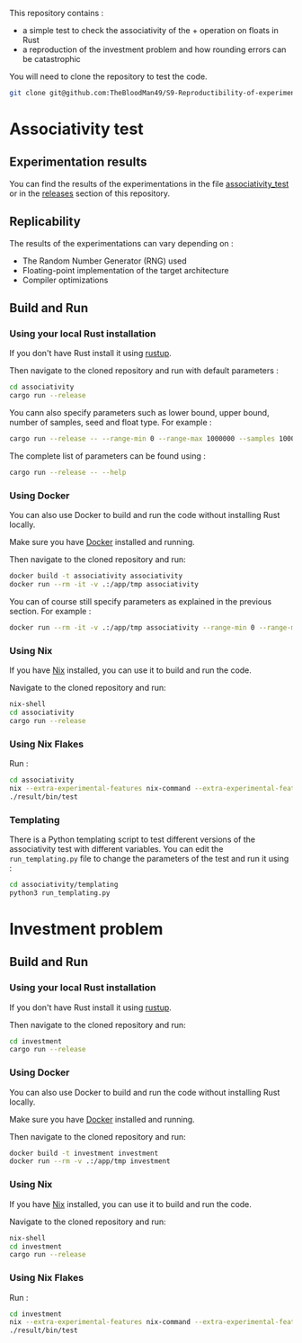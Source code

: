 
This repository contains :

- a simple test to check the associativity of the + operation on floats in Rust
- a reproduction of the investment problem and how rounding errors can be catastrophic

You will need to clone the repository to test the code.

```bash
git clone git@github.com:TheBloodMan49/S9-Reproductibility-of-experimentations.git
```

# Associativity test

## Experimentation results

You can find the results of the experimentations in the file [associativity_test](associativity/associativity_test_original.txt) or in the [releases](https://github.com/TheBloodMan49/S9-Reproductibility-of-experimentations/releases) section of this repository.

## Replicability

The results of the experimentations can vary depending on :

- The Random Number Generator (RNG) used
- Floating-point implementation of the target architecture
- Compiler optimizations

## Build and Run

### Using your local Rust installation

If you don't have Rust install it using [rustup](https://rustup.rs/).

Then navigate to the cloned repository and run with default parameters :

```bash
cd associativity
cargo run --release
```

You cann also specify parameters such as lower bound, upper bound, number of samples, seed and float type. For example :

```bash
cargo run --release -- --range-min 0 --range-max 1000000 --samples 1000000 --seed 42 --float-type 64 --csv
```

The complete list of parameters can be found using :

```bash
cargo run --release -- --help
```

### Using Docker

You can also use Docker to build and run the code without installing Rust locally.

Make sure you have [Docker](https://get.docker.com/) installed and running.

Then navigate to the cloned repository and run:

```bash
docker build -t associativity associativity
docker run --rm -it -v .:/app/tmp associativity
```

You can of course still specify parameters as explained in the previous section. For example :

```bash
docker run --rm -it -v .:/app/tmp associativity --range-min 0 --range-max 1000000 --samples 1000000 --seed 42 --float-type 32
```

### Using Nix

If you have [Nix](https://nixos.org/download.html) installed, you can use it to build and run the code.

Navigate to the cloned repository and run:

```bash
nix-shell
cd associativity
cargo run --release
```

### Using Nix Flakes

Run :

```bash
cd associativity
nix --extra-experimental-features nix-command --extra-experimental-features flakes build
./result/bin/test
```

### Templating

There is a Python templating script to test different versions of the associativity test with different variables. You can edit the `run_templating.py` file to change the parameters of the test and run it using :

```bash
cd associativity/templating
python3 run_templating.py
```

# Investment problem

## Build and Run

### Using your local Rust installation

If you don't have Rust install it using [rustup](https://rustup.rs/).

Then navigate to the cloned repository and run:

```bash
cd investment
cargo run --release
```

### Using Docker

You can also use Docker to build and run the code without installing Rust locally.

Make sure you have [Docker](https://get.docker.com/) installed and running.

Then navigate to the cloned repository and run:

```bash
docker build -t investment investment
docker run --rm -v .:/app/tmp investment
```

### Using Nix

If you have [Nix](https://nixos.org/download.html) installed, you can use it to build and run the code.

Navigate to the cloned repository and run:

```bash
nix-shell
cd investment
cargo run --release
```

### Using Nix Flakes

Run :

```bash
cd investment
nix --extra-experimental-features nix-command --extra-experimental-features flakes build
./result/bin/test
```
